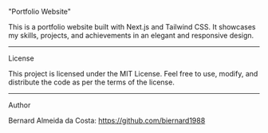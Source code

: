 "Portfolio Website"

This is a portfolio website built with Next.js and Tailwind CSS. It showcases my skills, projects, and achievements in an elegant and responsive design.

--------------------
License

This project is licensed under the MIT License. Feel free to use, modify, and distribute the code as per the terms of the license.

--------------------
Author

Bernard Almeida da Costa: https://github.com/biernard1988
